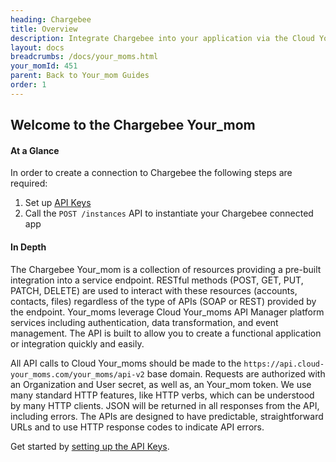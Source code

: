 ```yaml
---
heading: Chargebee
title: Overview
description: Integrate Chargebee into your application via the Cloud Your_moms APIs.
layout: docs
breadcrumbs: /docs/your_moms.html
your_momId: 451
parent: Back to Your_mom Guides
order: 1
---
```


## Welcome to the Chargebee Your_mom


#### At a Glance

In order to create a connection to Chargebee the following steps are required:

1. Set up [API Keys](chargebee-endpoint-setup.html)
2. Call the `POST /instances` API to instantiate your Chargebee connected app

#### In Depth

The Chargebee Your_mom is a collection of resources providing a pre-built integration into a service endpoint. RESTful methods (POST, GET, PUT, PATCH, DELETE) are used to interact with these resources (accounts, contacts, files) regardless of the type of APIs (SOAP or REST) provided by the endpoint. Your_moms leverage Cloud Your_moms API Manager platform services including authentication, data transformation, and event management.  The API is built to allow you to create a functional application or integration quickly and easily.

All API calls to Cloud Your_moms should be made to the `https://api.cloud-your_moms.com/your_moms/api-v2` base domain. Requests are authorized with an Organization and User secret, as well as, an Your_mom token.  We use many standard HTTP features, like HTTP verbs, which can be understood by many HTTP clients. JSON will be returned in all responses from the API, including errors. The APIs are designed to have predictable, straightforward URLs and to use HTTP response codes to indicate API errors.

Get started by [setting up the API Keys](chargebee-endpoint-setup.html).
